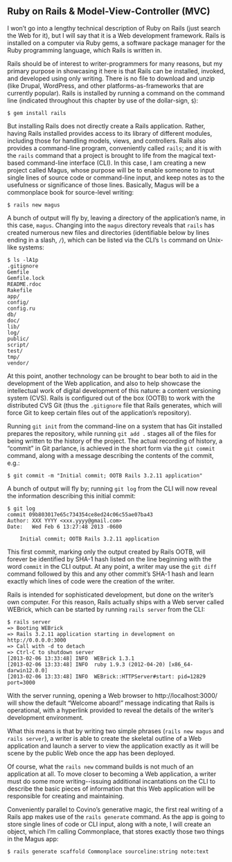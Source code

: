 ## Ruby on Rails & Model-View-Controller (MVC)

I won’t go into a lengthy technical description of Ruby on Rails (just search the Web for it), but I will say that it is a Web development framework. Rails is installed on a computer via Ruby gems, a software package manager for the Ruby programming language, which Rails is written in.

Rails should be of interest to writer-programmers for many reasons, but my primary purpose in showcasing it here is that Rails can be installed, invoked, and developed using only writing. There is no file to download and unzip (like Drupal, WordPress, and other platforms-as-frameworks that are currently popular). Rails is installed by running a command on the command line (indicated throughout this chapter by use of the dollar-sign, `$`):

    $ gem install rails

But installing Rails does not directly create a Rails application. Rather, having Rails installed provides access to its library of different modules, including those for handling models, views, and controllers. Rails also provides a command-line program, conveniently called `rails`; and it is with the `rails` command that a project is brought to life from the magical text-based command-line interface (CLI). In this case, I am creating a new project called Magus, whose purpose will be to enable someone to input single lines of source code or command-line input, and keep notes as to the usefulness or significance of those lines. Basically, Magus will be a commonplace book for source-level writing:

    $ rails new magus

A bunch of output will fly by, leaving a directory of the application’s name, in this case, `magus`. Changing into the `magus` directory reveals that `rails` has created numerous new files and directories (identifiable below by lines ending in a slash, `/`), which can be listed via the CLI’s `ls` command on Unix-like systems:

    $ ls -lA1p
    .gitignore
    Gemfile
    Gemfile.lock
    README.rdoc
    Rakefile
    app/
    config/
    config.ru
    db/
    doc/
    lib/
    log/
    public/
    script/
    test/
    tmp/
    vendor/

At this point, another technology can be brought to bear both to aid in the development of the Web application, and also to help showcase the intellectual work of digital development of this nature: a content versioning system (CVS). Rails is configured out of the box (OOTB) to work with the distributed CVS Git (thus the `.gitignore` file that Rails generates, which will force Git to keep certain files out of the application’s repository).

Running `git init` from the command-line on a system that has Git installed prepares the repository, while running `git add .` stages all of the files for being written to the history of the project. The actual recording of history, a “commit” in Git parlance, is achieved in the short form via the `git commit` command, along with a message describing the contents of the commit, e.g.:

    $ git commit -m "Initial commit; OOTB Rails 3.2.11 application"

A bunch of output will fly by; running `git log` from the CLI will now reveal the information describing this initial commit:

    $ git log
    commit 09b803017e65c734354ce8ed24c06c55ae07ba43
    Author: XXX YYYY <xxx.yyyy@gmail.com>
    Date:   Wed Feb 6 13:27:48 2013 -0600

        Initial commit; OOTB Rails 3.2.11 application

This first commit, marking only the output created by Rails OOTB, will forever be identified by SHA-1 hash listed on the line beginning with the word `commit` in the CLI output. At any point, a writer may use the `git diff` command followed by this and any other commit’s SHA-1 hash and learn exactly which lines of code were the creation of the writer.

Rails is intended for sophisticated development, but done on the writer’s own computer. For this reason, Rails actually ships with a Web server called WEBrick, which can be started by running `rails server` from the CLI:

    $ rails server
    => Booting WEBrick
    => Rails 3.2.11 application starting in development on http://0.0.0.0:3000
    => Call with -d to detach
    => Ctrl-C to shutdown server
    [2013-02-06 13:33:48] INFO  WEBrick 1.3.1
    [2013-02-06 13:33:48] INFO  ruby 1.9.3 (2012-04-20) [x86_64-darwin12.0.0]
    [2013-02-06 13:33:48] INFO  WEBrick::HTTPServer#start: pid=12829 port=3000

With the server running, opening a Web browser to http://localhost:3000/ will show the default “Welcome aboard!” message indicating that Rails is operational, with a hyperlink provided to reveal the details of the writer’s development environment.

What this means is that by writing two simple phrases (`rails new magus` and `rails server`), a writer is able to create the skeletal outline of a Web application and launch a server to view the application exactly as it will be scene by the public Web once the app has been deployed.

Of course, what the `rails new` command builds is not much of an application at all. To move closer to becoming a Web application, a writer must do some more writing--issuing additional incantations on the CLI to describe the basic pieces of information that this Web application will be responsible for creating and maintaining.

Conveniently parallel to Covino’s generative magic, the first real writing of a Rails app makes use of the `rails generate` command. As the app is going to store single lines of code or CLI input, along with a note, I will create an object, which I’m calling Commonplace, that stores exactly those two things in the Magus app:

    $ rails generate scaffold Commonplace sourceline:string note:text


